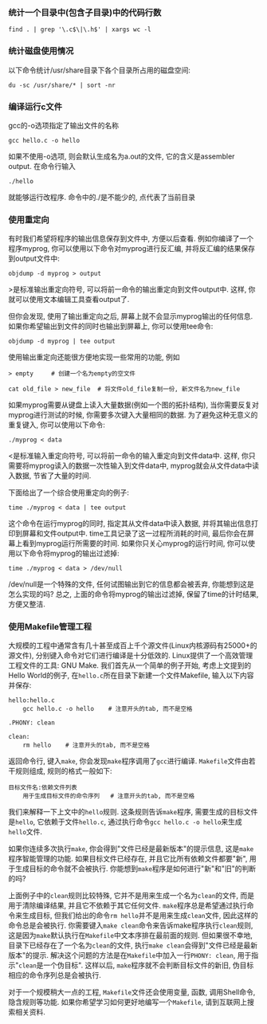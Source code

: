 ### 统计一个目录中(包含子目录)中的代码行数
```
find . | grep '\.c$\|\.h$' | xargs wc -l
```

### 统计磁盘使用情况
以下命令统计/usr/share目录下各个目录所占用的磁盘空间:
```
du -sc /usr/share/* | sort -nr
```

### 编译运行c文件

gcc的-o选项指定了输出文件的名称
```
gcc hello.c -o hello
```
如果不使用-o选项, 则会默认生成名为a.out的文件, 它的含义是assembler output. 
在命令行输入
```
./hello
```
就能够运行改程序. 命令中的./是不能少的, 点代表了当前目录

### 使用重定向
有时我们希望将程序的输出信息保存到文件中, 方便以后查看. 例如你编译了一个程序myprog, 你可以使用以下命令对myprog进行反汇编, 并将反汇编的结果保存到output文件中:
```
objdump -d myprog > output
```
\>是标准输出重定向符号, 可以将前一命令的输出重定向到文件output中. 这样, 你就可以使用文本编辑工具查看output了.

但你会发现, 使用了输出重定向之后, 屏幕上就不会显示myprog输出的任何信息. 如果你希望输出到文件的同时也输出到屏幕上, 你可以使用tee命令:
```
objdump -d myprog | tee output
```
使用输出重定向还能很方便地实现一些常用的功能, 例如
```
> empty     # 创建一个名为empty的空文件

cat old_file > new_file  # 将文件old_file复制一份, 新文件名为new_file
```
如果myprog需要从键盘上读入大量数据(例如一个图的拓扑结构), 当你需要反复对myprog进行测试的时候, 你需要多次键入大量相同的数据. 为了避免这种无意义的重复键入, 你可以使用以下命令:
```
./myprog < data
```
<是标准输入重定向符号, 可以将前一命令的输入重定向到文件data中. 这样, 你只需要将myprog读入的数据一次性输入到文件data中, myprog就会从文件data中读入数据, 节省了大量的时间.

下面给出了一个综合使用重定向的例子:
```
time ./myprog < data | tee output
```
这个命令在运行myprog的同时, 指定其从文件data中读入数据, 并将其输出信息打印到屏幕和文件output中. time工具记录了这一过程所消耗的时间, 最后你会在屏幕上看到myprog运行所需要的时间. 如果你只关心myprog的运行时间, 你可以使用以下命令将myprog的输出过滤掉:
```
time ./myprog < data > /dev/null
```
/dev/null是一个特殊的文件, 任何试图输出到它的信息都会被丢弃, 你能想到这是怎么实现的吗? 总之, 上面的命令将myprog的输出过滤掉, 保留了time的计时结果, 方便又整洁.

### 使用Makefile管理工程
大规模的工程中通常含有几十甚至成百上千个源文件(Linux内核源码有25000+的源文件), 分别键入命令对它们进行编译是十分低效的. Linux提供了一个高效管理工程文件的工具: GNU Make. 我们首先从一个简单的例子开始, 考虑上文提到的Hello World的例子, 在`hello.c`所在目录下新建一个文件Makefile, 输入以下内容并保存:
```
hello:hello.c
    gcc hello.c -o hello    # 注意开头的tab, 而不是空格

.PHONY: clean

clean:
    rm hello    # 注意开头的tab, 而不是空格
```
返回命令行, 键入`make`, 你会发现`make`程序调用了`gcc`进行编译. `Makefile`文件由若干规则组成, 规则的格式一般如下:
```
目标文件名:依赖文件列表
    用于生成目标文件的命令序列   # 注意开头的tab, 而不是空格
```
我们来解释一下上文中的`hello`规则. 这条规则告诉`make`程序, 需要生成的目标文件是`hello`, 它依赖于文件`hello.c`, 通过执行命令`gcc hello.c -o hello`来生成`hello`文件.

如果你连续多次执行`make`, 你会得到"文件已经是最新版本"的提示信息, 这是`make`程序智能管理的功能. 如果目标文件已经存在, 并且它比所有依赖文件都要"新", 用于生成目标的命令就不会被执行. 你能想到`make`程序是如何进行"新"和"旧"的判断的吗?

上面例子中的`clean`规则比较特殊, 它并不是用来生成一个名为`clean`的文件, 而是用于清除编译结果, 并且它不依赖于其它任何文件. `make`程序总是希望通过执行命令来生成目标, 但我们给出的命令`rm hello`并不是用来生成`clean`文件, 因此这样的命令总是会被执行. 你需要键入`make clean`命令来告诉make程序执行`clean`规则, 这是因为`make`默认执行在`Makefile`中文本序排在最前面的规则. 但如果很不幸地, 目录下已经存在了一个名为`clean`的文件, 执行`make clean`会得到"文件已经是最新版本"的提示. 解决这个问题的方法是在`Makefile`中加入一行`PHONY: clean`, 用于指示"`clean`是一个伪目标". 这样以后, `make`程序就不会判断目标文件的新旧, 伪目标相应的命令序列总是会被执行.

对于一个规模稍大一点的工程, `Makefile`文件还会使用变量, 函数, 调用Shell命令, 隐含规则等功能. 如果你希望学习如何更好地编写一个`Makefile`, 请到互联网上搜索相关资料.